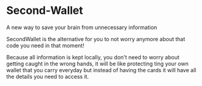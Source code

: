 # Second-Wallet
A new way to save your brain from unnecessary information

SecondWallet is the alternative for you to not worry anymore about that code you need in that moment!

Because all information is kept locally, you don't need to worry about getting caught in the wrong hands, it will be like protecting ting your own wallet that you carry everyday but instead of having the cards it will have all the details you need to access it.
